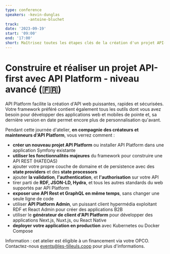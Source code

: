 ```yaml
---
type: conference
speakers: -kevin-dunglas
          -antoine-bluchet
track:
date: '2023-09-19'
start: '09:00'
end: '17:00'
short: Maîtrisez toutes les étapes clés de la création d'un projet API-first avec les créateurs d'API Platform
---
```


# Construire et réaliser un projet API-first avec API Platform - niveau avancé (🇫🇷)

API Platform facilite la création d'API web puissantes, rapides et sécurisées. Votre framework préféré contient également tous les outils dont vous avez besoin pour développer des applications web et mobiles de pointe et, sa dernière version en date permet encore plus de personnalisation qu'avant.

Pendant cette journée d'atelier, **en compagnie des créateurs et mainteneurs d'API Platform**, vous verrez comment :

- **créer un nouveau projet API Platform** ou installer API Platform dans une application Symfony existante
- **utiliser les fonctionnalités majeures** du framework pour construire une API REST (HATEOAS) 
- ajouter votre propre couche de domaine et de persistence avec des **state providers** et des **state processors**
- ajouter **la validation**, **l'authentication**, et **l'authorisation** sur votre API
- tirer parti de **RDF, JSON-LD, Hydra**, et tous les autres standards du web supportés par API Platform
- **exposer une API Rest et GraphQL en même temps**, sans changer une seule ligne de code
- utiliser **API Platform Admin**, un puissant client hypermédia exploitant RDF et React Admin pour créer des applications B2B
- utiliser le **générateur de client d'API Platform** pour développer des applications Next.js, Nuxt.js, ou React Native 
- **deployer votre application en production** avec Kubernetes ou Docker Compose


Information : cet atelier est éligible à un financement via votre OPCO. Contactez-nous events@les-tilleuls.coop pour plus d'informations.